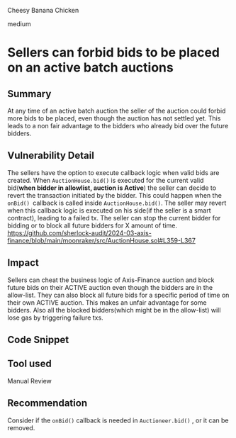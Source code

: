 Cheesy Banana Chicken

medium

# Sellers can forbid bids to be placed on an active batch auctions

## Summary
At any time of an active batch auction the seller of the auction could forbid more bids to be placed, even though the auction has not settled yet. This leads to a non fair advantage to the bidders who already bid over the future bidders.

## Vulnerability Detail
The sellers have the option to execute callback logic when valid bids are created. When `AuctionHouse.bid()` is executed for the current valid bid(**when bidder in allowlist, auction is Active**) the seller can decide to revert the transaction initiated by the bidder. This could happen when the `onBid() `callback is called inside `AuctionHouse.bid()`. The seller may revert when this callback logic is executed on his side(if the seller is a smart contract), leading to a failed tx. The seller can stop the current bidder for bidding or to block all future bidders for X amount of time.
https://github.com/sherlock-audit/2024-03-axis-finance/blob/main/moonraker/src/AuctionHouse.sol#L359-L367
## Impact
Sellers can cheat the business logic of Axis-Finance auction and block future bids on their ACTIVE auction even though the bidders are in the allow-list. They can also block all future bids for a specific period of time on their own ACTIVE auction. This makes an unfair advantage for some bidders. Also all the blocked bidders(which might be in the allow-list) will lose gas by triggering failure txs.

## Code Snippet
## Tool used

Manual Review

## Recommendation
Consider if the `onBid()` callback is needed in `Auctioneer.bid()` , or it can be removed.